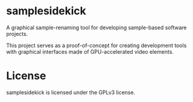 # samplesidekick
A graphical sample-renaming tool for developing sample-based software projects.

This project serves as a proof-of-concept for creating development tools with graphical interfaces made of GPU-accelerated video elements.

# License
samplesidekick is licensed under the GPLv3 license.
